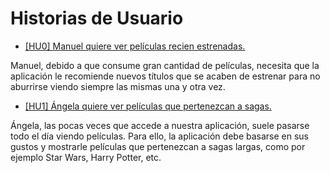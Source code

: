 # Historias de Usuario

* [[HU0] Manuel quiere ver películas recien estrenadas.](https://github.com/pablo1mc315/iv_pablomc/issues/3)

Manuel, debido a que consume gran cantidad de películas, necesita que la aplicación le recomiende nuevos títulos que se acaben de estrenar para no aburrirse viendo siempre las mismas una y otra vez.

* [[HU1] Ángela quiere ver películas que pertenezcan a sagas.](https://github.com/pablo1mc315/iv_pablomc/issues/5)

Ángela, las pocas veces que accede a nuestra aplicación, suele pasarse todo el día viendo películas. Para ello, la aplicación debe basarse en sus gustos y mostrarle películas que pertenezcan a sagas largas, como por ejemplo Star Wars, Harry Potter, etc.